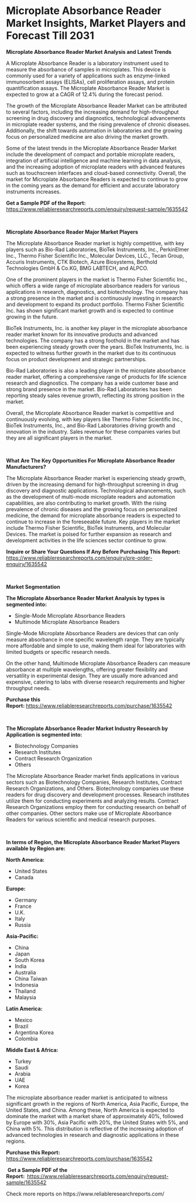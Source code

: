 <p><h1>Microplate Absorbance Reader Market Insights, Market Players and Forecast Till 2031</h1></p><p><strong>Microplate Absorbance Reader Market Analysis and Latest Trends</strong></p>
<p><p>A Microplate Absorbance Reader is a laboratory instrument used to measure the absorbance of samples in microplates. This device is commonly used for a variety of applications such as enzyme-linked immunosorbent assays (ELISAs), cell proliferation assays, and protein quantification assays. The Microplate Absorbance Reader Market is expected to grow at a CAGR of 12.4% during the forecast period.</p><p>The growth of the Microplate Absorbance Reader Market can be attributed to several factors, including the increasing demand for high-throughput screening in drug discovery and diagnostics, technological advancements in microplate reader systems, and the rising prevalence of chronic diseases. Additionally, the shift towards automation in laboratories and the growing focus on personalized medicine are also driving the market growth.</p><p>Some of the latest trends in the Microplate Absorbance Reader Market include the development of compact and portable microplate readers, integration of artificial intelligence and machine learning in data analysis, and the increasing adoption of microplate readers with advanced features such as touchscreen interfaces and cloud-based connectivity. Overall, the market for Microplate Absorbance Readers is expected to continue to grow in the coming years as the demand for efficient and accurate laboratory instruments increases.</p></p>
<p><strong>Get a Sample PDF of the Report:&nbsp;</strong> <a href="https://www.reliableresearchreports.com/enquiry/request-sample/1635542">https://www.reliableresearchreports.com/enquiry/request-sample/1635542</a></p>
<p>&nbsp;</p>
<p><strong>Microplate Absorbance Reader Major Market Players</strong></p>
<p><p>The Microplate Absorbance Reader market is highly competitive, with key players such as Bio-Rad Laboratories, BioTek Instruments, Inc., PerkinElmer Inc., Thermo Fisher Scientific Inc., Molecular Devices, LLC., Tecan Group, Accuris Instruments, CTK Biotech, Azure Biosystems, Berthold Technologies GmbH & Co.KG, BMG LABTECH, and ALPCO.</p><p>One of the prominent players in the market is Thermo Fisher Scientific Inc., which offers a wide range of microplate absorbance readers for various applications in research, diagnostics, and biotechnology. The company has a strong presence in the market and is continuously investing in research and development to expand its product portfolio. Thermo Fisher Scientific Inc. has shown significant market growth and is expected to continue growing in the future.</p><p>BioTek Instruments, Inc. is another key player in the microplate absorbance reader market known for its innovative products and advanced technologies. The company has a strong foothold in the market and has been experiencing steady growth over the years. BioTek Instruments, Inc. is expected to witness further growth in the market due to its continuous focus on product development and strategic partnerships.</p><p>Bio-Rad Laboratories is also a leading player in the microplate absorbance reader market, offering a comprehensive range of products for life science research and diagnostics. The company has a wide customer base and strong brand presence in the market. Bio-Rad Laboratories has been reporting steady sales revenue growth, reflecting its strong position in the market.</p><p>Overall, the Microplate Absorbance Reader market is competitive and continuously evolving, with key players like Thermo Fisher Scientific Inc., BioTek Instruments, Inc., and Bio-Rad Laboratories driving growth and innovation in the industry. Sales revenue for these companies varies but they are all significant players in the market.</p></p>
<p>&nbsp;</p>
<p><strong>What Are The Key Opportunities For Microplate Absorbance Reader Manufacturers?</strong></p>
<p><p>The Microplate Absorbance Reader market is experiencing steady growth, driven by the increasing demand for high-throughput screening in drug discovery and diagnostic applications. Technological advancements, such as the development of multi-mode microplate readers and automation capabilities, are also contributing to market growth. With the rising prevalence of chronic diseases and the growing focus on personalized medicine, the demand for microplate absorbance readers is expected to continue to increase in the foreseeable future. Key players in the market include Thermo Fisher Scientific, BioTek Instruments, and Molecular Devices. The market is poised for further expansion as research and development activities in the life sciences sector continue to grow.</p></p>
<p><strong>Inquire or Share Your Questions If Any Before Purchasing This Report:</strong> <a href="https://www.reliableresearchreports.com/enquiry/pre-order-enquiry/1635542">https://www.reliableresearchreports.com/enquiry/pre-order-enquiry/1635542</a></p>
<p>&nbsp;</p>
<p><strong>Market Segmentation</strong></p>
<p><strong>The Microplate Absorbance Reader Market Analysis by types is segmented into:</strong></p>
<p><ul><li>Single-Mode Microplate Absorbance Readers</li><li>Multimode Microplate Absorbance Readers</li></ul></p>
<p><p>Single-Mode Microplate Absorbance Readers are devices that can only measure absorbance in one specific wavelength range. They are typically more affordable and simple to use, making them ideal for laboratories with limited budgets or specific research needs. </p><p>On the other hand, Multimode Microplate Absorbance Readers can measure absorbance at multiple wavelengths, offering greater flexibility and versatility in experimental design. They are usually more advanced and expensive, catering to labs with diverse research requirements and higher throughput needs.</p></p>
<p><strong>Purchase this Report:&nbsp;</strong><a href="https://www.reliableresearchreports.com/purchase/1635542">https://www.reliableresearchreports.com/purchase/1635542</a></p>
<p>&nbsp;</p>
<p><strong>The Microplate Absorbance Reader Market Industry Research by Application is segmented into:</strong></p>
<p><ul><li>Biotechnology Companies</li><li>Research Institutes</li><li>Contract Research Organization</li><li>Others</li></ul></p>
<p><p>The Microplate Absorbance Reader market finds applications in various sectors such as Biotechnology Companies, Research Institutes, Contract Research Organizations, and Others. Biotechnology companies use these readers for drug discovery and development processes. Research institutes utilize them for conducting experiments and analyzing results. Contract Research Organizations employ them for conducting research on behalf of other companies. Other sectors make use of Microplate Absorbance Readers for various scientific and medical research purposes.</p></p>
<p>&nbsp;</p>
<p><strong>In terms of Region, the Microplate Absorbance Reader Market Players available by Region are:</strong></p>
<p>
    <p> <strong> North America: </strong>
        <ul>
            <li>United States</li>
            <li>Canada</li>
        </ul>
        </p> 
    <p> <strong> Europe: </strong>
        <ul>
            <li>Germany</li>
            <li>France</li>
            <li>U.K.</li>
            <li>Italy</li>
            <li>Russia</li>
        </ul>
        </p> 
    <p> <strong> Asia-Pacific: </strong>
        <ul>
            <li>China</li>
            <li>Japan</li>
            <li>South Korea</li>
            <li>India</li>
            <li>Australia</li>
            <li>China Taiwan</li>
            <li>Indonesia</li>
            <li>Thailand</li>
            <li>Malaysia</li>
        </ul>
        </p> 
    <p> <strong> Latin America: </strong>
        <ul>
            <li>Mexico</li>
            <li>Brazil</li>
            <li>Argentina Korea</li>
            <li>Colombia</li>
        </ul>
        </p> 
    <p> <strong> Middle East & Africa: </strong>
        <ul>
            <li>Turkey</li>
            <li>Saudi</li>
            <li>Arabia</li>
            <li>UAE</li>
            <li>Korea</li>
        </ul>
    </p>
    </p>
<p><p>The microplate absorbance reader market is anticipated to witness significant growth in the regions of North America, Asia Pacific, Europe, the United States, and China. Among these, North America is expected to dominate the market with a market share of approximately 40%, followed by Europe with 30%, Asia Pacific with 20%, the United States with 5%, and China with 5%. This distribution is reflective of the increasing adoption of advanced technologies in research and diagnostic applications in these regions.</p></p>
<p><strong>Purchase this Report: </strong><a href="https://www.reliableresearchreports.com/purchase/1635542">https://www.reliableresearchreports.com/purchase/1635542</a></p>
<p>&nbsp;<strong>Get a Sample PDF of the Report:&nbsp;&nbsp;</strong><a href="https://www.reliableresearchreports.com/enquiry/request-sample/1635542">https://www.reliableresearchreports.com/enquiry/request-sample/1635542</a></p>
<p><strong></strong></p>
<p>Check more reports on https://www.reliableresearchreports.com/</p>